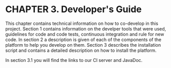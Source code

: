 # CHAPTER 3. Developer's Guide

This chapter contains technical information on how to co-develop in this project. Section 1 contains information on the develper tools that were used, guidelines for code and code tests, continuous integration and rule for new code. In section 2 a description is given of each of the components of the platform to help you develop on them. Section 3 describes the installation script and contains a detailed description on how to install the platform.

In section 3.1 you will find the links to our CI server and JavaDoc. 
